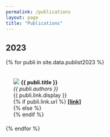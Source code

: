 ```yaml
---
permalink: /publications
layout: page
title: "Publications"
---
```


## 2023
{% for publi in site.data.publist2023 %}
<div class="pub" style="display: inline-block; width: 100%; margin: 20px 20px 20px 20px">
  <img src="{{ site.url }}{{ site.baseurl }}/data/img/{{ publi.image }}"/>
  <strong>{{ publi.title }}</strong><br/>
  <em>{{ publi.authors }} </em><br/>
  {{ publi.link.display }}<br/>
  {% if publi.link.url %}
  <strong><a href="{{ publi.link.url }}" target="_blank" rel="noopener noreferrer">[link]</a></strong><br/>
  {% else %}
  <br/>
  {% endif %}
</div>
{% endfor %}

<br/><br/>

